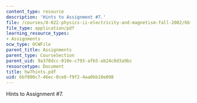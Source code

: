 ```yaml
---
content_type: resource
description: 'Hints to Assignment #7.'
file: /courses/8-022-physics-ii-electricity-and-magnetism-fall-2002/6bf800c746ec0ce8f9f24aa0bb10e098_hw7hints.pdf
file_type: application/pdf
learning_resource_types:
- Assignments
ocw_type: OCWFile
parent_title: Assignments
parent_type: CourseSection
parent_uid: 9a370dcc-010e-c793-afb5-ab24c8d3a9bc
resourcetype: Document
title: hw7hints.pdf
uid: 6bf800c7-46ec-0ce8-f9f2-4aa0bb10e098
---
```

Hints to Assignment #7.

